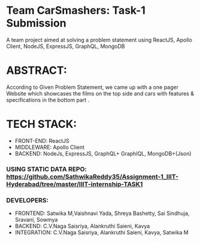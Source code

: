# Team CarSmashers: Task-1 Submission
A team project aimed at solving a problem statement using ReactJS, Apollo Client, NodeJS, ExpressJS, GraphQL, MongoDB

# ABSTRACT:
According to Given Problem Statement, we came up with a one pager Website which showcases the films on the top side and cars with features & specifications in the bottom part .

# TECH STACK:
- FRONT-END: ReactJS 
- MIDDLEWARE: Apollo Client
- BACKEND:  NodeJs, ExpressJS, GraphQL+ GraphIQL, MongoDB+(Json)


### USING STATIC DATA  REPO: https://github.com/SathwikaReddy35/Assignment-1_IIIT-Hyderabad/tree/master/IIIT-internship-TASK1

### DEVELOPERS:
- FRONTEND: Satwika M,Vaishnavi Yada, Shreya Bashetty, Sai Sindhuja, Sravani, Sowmya
- BACKEND: C.V.Naga Saisriya, Alankruthi Saieni, Kavya
- INTEGRATION: C.V.Naga Saisriya, Alankruthi Saieni, Kavya, Satwika M
